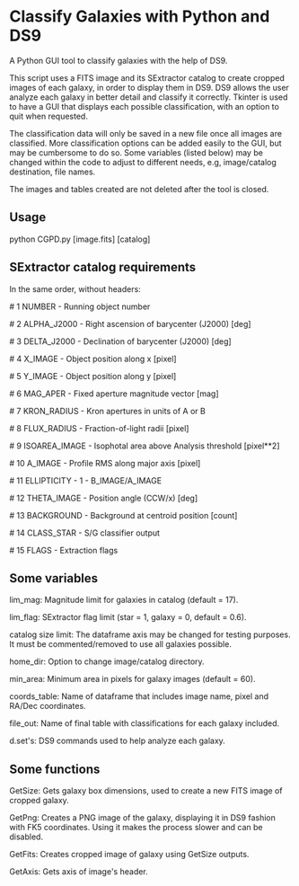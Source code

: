 # Classify Galaxies with Python and DS9
A Python GUI tool to classify galaxies with the help of DS9.

This script uses a FITS image and its SExtractor catalog to create cropped images of each galaxy, in order to display them in DS9. DS9 allows the user analyze each galaxy in better detail and classify it correctly. Tkinter is used to have a GUI that displays each possible classification, with an option to quit when requested. 

The classification data will only be saved in a new file once all images are classified. More classification options can be added easily to the GUI, but may be cumbersome to do so. Some variables (listed below) may be changed within the code to adjust to different needs, e.g, image/catalog destination, file names.

The images and tables created are not deleted after the tool is closed.

## Usage
python CGPD.py [image.fits] [catalog]

## SExtractor catalog requirements
In the same order, without headers:

\#   1 NUMBER -                 Running object number

\#   2 ALPHA_J2000 -            Right ascension of barycenter (J2000)                      [deg]

\#   3 DELTA_J2000 -            Declination of barycenter (J2000)                          [deg]

\#   4 X_IMAGE -                Object position along x                                    [pixel]

\#   5 Y_IMAGE -                Object position along y                                    [pixel]

\#   6 MAG_APER -               Fixed aperture magnitude vector                            [mag]

\#   7 KRON_RADIUS -            Kron apertures in units of A or B

\#   8 FLUX_RADIUS -            Fraction-of-light radii                                    [pixel]

\#   9 ISOAREA_IMAGE -          Isophotal area above Analysis threshold                    [pixel**2]

\#  10 A_IMAGE -                Profile RMS along major axis                               [pixel]

\#  11 ELLIPTICITY -            1 - B_IMAGE/A_IMAGE

\#  12 THETA_IMAGE -            Position angle (CCW/x)                                     [deg]

\#  13 BACKGROUND -             Background at centroid position                            [count]

\#  14 CLASS_STAR -             S/G classifier output

\#  15 FLAGS -                  Extraction flags

## Some variables

lim_mag: Magnitude limit for galaxies in catalog (default = 17).

lim_flag: SExtractor flag limit (star = 1, galaxy = 0, default = 0.6).

catalog size limit: The dataframe axis may be changed for testing purposes. It must be commented/removed to use all galaxies possible.

home_dir: Option to change image/catalog directory. 

min_area: Minimum area in pixels for galaxy images (default = 60).

coords_table: Name of dataframe that includes image name, pixel and RA/Dec coordinates.

file_out: Name of final table with classifications for each galaxy included.

d.set's: DS9 commands used to help analyze each galaxy.

## Some functions

GetSize: Gets galaxy box dimensions, used to create a new FITS image of cropped galaxy.

GetPng: Creates a PNG image of the galaxy, displaying it in DS9 fashion with FK5 coordinates. Using it makes the process slower and can be disabled.

GetFits: Creates cropped image of galaxy using GetSize outputs.

GetAxis: Gets axis of image's header.

